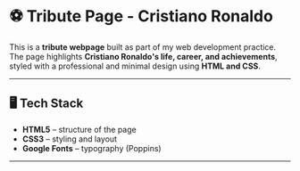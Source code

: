 # ⚽ Tribute Page - Cristiano Ronaldo

This is a **tribute webpage** built as part of my web development practice.  
The page highlights **Cristiano Ronaldo's life, career, and achievements**, styled with a professional and minimal design using **HTML and CSS**.  

---

## 🖥️ Tech Stack
- **HTML5** – structure of the page  
- **CSS3** – styling and layout  
- **Google Fonts** – typography (Poppins)  

---
